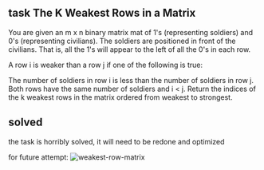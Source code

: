 
## task The K Weakest Rows in a Matrix


You are given an m x n binary matrix mat of 1's (representing soldiers) and 0's (representing civilians). The soldiers are positioned in front of the civilians. That is, all the 1's will appear to the left of all the 0's in each row.

A row i is weaker than a row j if one of the following is true:

The number of soldiers in row i is less than the number of soldiers in row j.
Both rows have the same number of soldiers and i < j.
Return the indices of the k weakest rows in the matrix ordered from weakest to strongest.


## solved

 the task is horribly solved, it will need to be redone and optimized
 
 for future attempt:
 ![weakest-row-matrix](https://user-images.githubusercontent.com/62597552/164308287-7309444f-4729-47eb-b919-702928c36f08.png)
